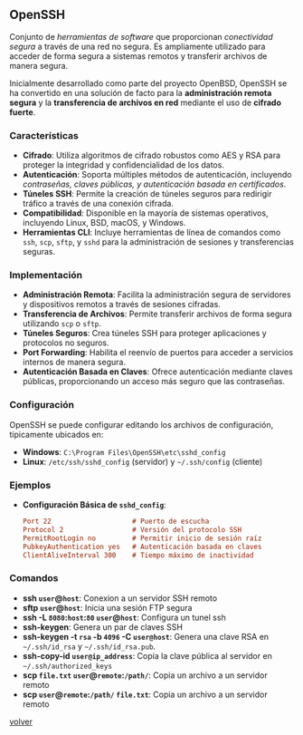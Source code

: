## OpenSSH 

Conjunto de _herramientas de software_ que proporcionan _conectividad segura_ a través de una red no segura. Es ampliamente utilizado para acceder de forma segura a sistemas remotos y transferir archivos de manera segura.

Inicialmente desarrollado como parte del proyecto OpenBSD, OpenSSH se ha convertido en una solución de facto para la __administración remota segura__ y la __transferencia de archivos en red__ mediante el uso de __cifrado fuerte__.

### Características

* __Cifrado__: Utiliza algoritmos de cifrado robustos como AES y RSA para proteger la integridad y confidencialidad de los datos.
* __Autenticación__: Soporta múltiples métodos de autenticación, incluyendo _contraseñas, claves públicas, y autenticación basada en certificados_.
* __Túneles SSH__: Permite la creación de túneles seguros para redirigir tráfico a través de una conexión cifrada.
* __Compatibilidad__: Disponible en la mayoría de sistemas operativos, incluyendo Linux, BSD, macOS, y Windows.
* __Herramientas CLI__: Incluye herramientas de línea de comandos como `ssh`, `scp`, `sftp`, y `sshd` para la administración de sesiones y transferencias seguras.

### Implementación

* __Administración Remota__: Facilita la administración segura de servidores y dispositivos remotos a través de sesiones cifradas.
* __Transferencia de Archivos__: Permite transferir archivos de forma segura utilizando `scp` o `sftp`.
* __Túneles Seguros__: Crea túneles SSH para proteger aplicaciones y protocolos no seguros.
* __Port Forwarding__: Habilita el reenvío de puertos para acceder a servicios internos de manera segura.
* __Autenticación Basada en Claves__: Ofrece autenticación mediante claves públicas, proporcionando un acceso más seguro que las contraseñas.

### Configuración

OpenSSH se puede configurar editando los archivos de configuración, típicamente ubicados en:

* __Windows__: `C:\Program Files\OpenSSH\etc\sshd_config`
* __Linux__: `/etc/ssh/sshd_config` (servidor) y `~/.ssh/config` (cliente)

### Ejemplos

* __Configuración Básica de `sshd_config`__:
   ```ini
   Port 22                    # Puerto de escucha
   Protocol 2                 # Versión del protocolo SSH
   PermitRootLogin no         # Permitir inicio de sesión raíz
   PubkeyAuthentication yes   # Autenticación basada en claves
   ClientAliveInterval 300    # Tiempo máximo de inactividad
   ```
### Comandos

* __ssh ``user``@``host``__: Conexion a un servidor SSH remoto
* __sftp ``user``@``host``__: Inicia una sesión FTP segura
* __ssh -L `8080`:`host`:`80` `user`@`host`__: Configura un tunel ssh
* __ssh-keygen__: Genera un par de claves SSH
* __ssh-keygen -t `rsa` -b `4096` -C `user@host`__: Genera una clave RSA en `~/.ssh/id_rsa` y `~/.ssh/id_rsa.pub`.
* __ssh-copy-id `user@ip_address`__: Copia la clave pública al servidor en `~/.ssh/authorized_keys`
* __scp `file.txt` `user`@`remote`:`/path/`__: Copia un archivo a un servidor remoto
* __scp `user`@`remote`:`/path/` `file.txt`__: Copia un archivo a un servidor remoto

[volver](../readme.md)